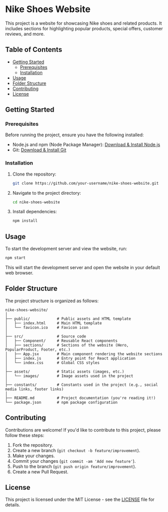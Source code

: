 # Nike Shoes Website

This project is a website for showcasing Nike shoes and related products. It includes sections for highlighting popular products, special offers, customer reviews, and more.

## Table of Contents

- [Getting Started](#getting-started)
  - [Prerequisites](#prerequisites)
  - [Installation](#installation)
- [Usage](#usage)
- [Folder Structure](#folder-structure)
- [Contributing](#contributing)
- [License](#license)

## Getting Started

### Prerequisites

Before running the project, ensure you have the following installed:

- Node.js and npm (Node Package Manager): [Download & Install Node.js](https://nodejs.org/)
- Git: [Download & Install Git](https://git-scm.com/)

### Installation

1. Clone the repository:

   ```bash
   git clone https://github.com/your-username/nike-shoes-website.git
   ```

2. Navigate to the project directory:

   ```bash
   cd nike-shoes-website
   ```

3. Install dependencies:

   ```bash
   npm install
   ```

## Usage

To start the development server and view the website, run:

```bash
npm start
```

This will start the development server and open the website in your default web browser.

## Folder Structure

The project structure is organized as follows:

```
nike-shoes-website/
│
├── public/            # Public assets and HTML template
│   ├── index.html     # Main HTML template
│   └── favicon.ico    # Favicon icon
│
├── src/               # Source code
│   ├── Component/     # Reusable React components
│   ├── sections/      # Sections of the website (Hero, PopularProduct, Footer, etc.)
│   ├── App.jsx        # Main component rendering the website sections
│   ├── index.js       # Entry point for React application
│   └── index.css      # Global CSS styles
│
├── assets/            # Static assets (images, etc.)
│   └── images/        # Image assets used in the project
│
├── constants/         # Constants used in the project (e.g., social media links, footer links)
│
├── README.md          # Project documentation (you're reading it!)
└── package.json       # npm package configuration
```

## Contributing

Contributions are welcome! If you'd like to contribute to this project, please follow these steps:

1. Fork the repository.
2. Create a new branch (`git checkout -b feature/improvement`).
3. Make your changes.
4. Commit your changes (`git commit -am 'Add new feature'`).
5. Push to the branch (`git push origin feature/improvement`).
6. Create a new Pull Request.

## License

This project is licensed under the MIT License - see the [LICENSE](LICENSE) file for details.

